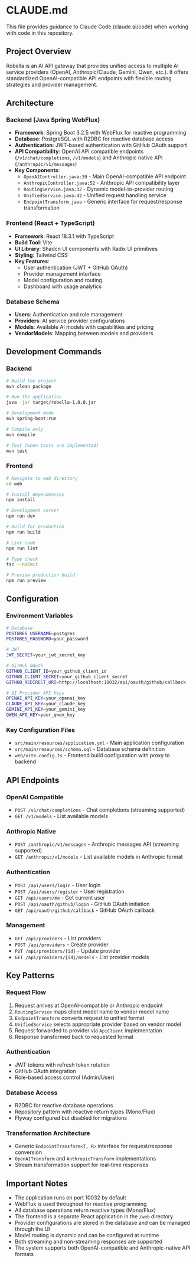 # CLAUDE.md

This file provides guidance to Claude Code (claude.ai/code) when working with code in this repository.

## Project Overview

Robella is an AI API gateway that provides unified access to multiple AI service providers (OpenAI, Anthropic/Claude, Gemini, Qwen, etc.). It offers standardized OpenAI-compatible API endpoints with flexible routing strategies and provider management.

## Architecture

### Backend (Java Spring WebFlux)
- **Framework**: Spring Boot 3.2.5 with WebFlux for reactive programming
- **Database**: PostgreSQL with R2DBC for reactive database access
- **Authentication**: JWT-based authentication with GitHub OAuth support
- **API Compatibility**: OpenAI API compatible endpoints (`/v1/chat/completions`, `/v1/models`) and Anthropic native API (`/anthropic/v1/messages`)
- **Key Components**:
  - `OpenAIController.java:39` - Main OpenAI-compatible API endpoint
  - `AnthropicController.java:52` - Anthropic API compatibility layer
  - `RoutingService.java:32` - Dynamic model-to-provider routing
  - `UnifiedService.java:42` - Unified request handling service
  - `EndpointTransform.java` - Generic interface for request/response transformation

### Frontend (React + TypeScript)
- **Framework**: React 18.3.1 with TypeScript
- **Build Tool**: Vite
- **UI Library**: Shadcn UI components with Radix UI primitives
- **Styling**: Tailwind CSS
- **Key Features**:
  - User authentication (JWT + GitHub OAuth)
  - Provider management interface
  - Model configuration and routing
  - Dashboard with usage analytics

### Database Schema
- **Users**: Authentication and role management
- **Providers**: AI service provider configurations
- **Models**: Available AI models with capabilities and pricing
- **VendorModels**: Mapping between models and providers

## Development Commands

### Backend
```bash
# Build the project
mvn clean package

# Run the application
java -jar target/robella-1.0.0.jar

# Development mode
mvn spring-boot:run

# Compile only
mvn compile

# Test (when tests are implemented)
mvn test
```

### Frontend
```bash
# Navigate to web directory
cd web

# Install dependencies
npm install

# Development server
npm run dev

# Build for production
npm run build

# Lint code
npm run lint

# Type check
tsc --noEmit

# Preview production build
npm run preview
```

## Configuration

### Environment Variables
```bash
# Database
POSTGRES_USERNAME=postgres
POSTGRES_PASSWORD=your_password

# JWT
JWT_SECRET=your_jwt_secret_key

# GitHub OAuth
GITHUB_CLIENT_ID=your_github_client_id
GITHUB_CLIENT_SECRET=your_github_client_secret
GITHUB_REDIRECT_URI=http://localhost:10032/api/oauth/github/callback

# AI Provider API Keys
OPENAI_API_KEY=your_openai_key
CLAUDE_API_KEY=your_claude_key
GEMINI_API_KEY=your_gemini_key
QWEN_API_KEY=your_qwen_key
```

### Key Configuration Files
- `src/main/resources/application.yml` - Main application configuration
- `src/main/resources/schema.sql` - Database schema definition
- `web/vite.config.ts` - Frontend build configuration with proxy to backend

## API Endpoints

### OpenAI Compatible
- `POST /v1/chat/completions` - Chat completions (streaming supported)
- `GET /v1/models` - List available models

### Anthropic Native
- `POST /anthropic/v1/messages` - Anthropic messages API (streaming supported)
- `GET /anthropic/v1/models` - List available models in Anthropic format

### Authentication
- `POST /api/users/login` - User login
- `POST /api/users/register` - User registration
- `GET /api/users/me` - Get current user
- `POST /api/oauth/github/login` - GitHub OAuth initiation
- `GET /api/oauth/github/callback` - GitHub OAuth callback

### Management
- `GET /api/providers` - List providers
- `POST /api/providers` - Create provider
- `PUT /api/providers/{id}` - Update provider
- `GET /api/providers/{id}/models` - List provider models

## Key Patterns

### Request Flow
1. Request arrives at OpenAI-compatible or Anthropic endpoint
2. `RoutingService` maps client model name to vendor model name
3. `EndpointTransform` converts request to unified format
4. `UnifiedService` selects appropriate provider based on vendor model
5. Request forwarded to provider via `ApiClient` implementation
6. Response transformed back to requested format

### Authentication
- JWT tokens with refresh token rotation
- GitHub OAuth integration
- Role-based access control (Admin/User)

### Database Access
- R2DBC for reactive database operations
- Repository pattern with reactive return types (Mono/Flux)
- Flyway configured but disabled for migrations

### Transformation Architecture
- Generic `EndpointTransform<T, R>` interface for request/response conversion
- `OpenAITransform` and `AnthropicTransform` implementations
- Stream transformation support for real-time responses

## Important Notes

- The application runs on port 10032 by default
- WebFlux is used throughout for reactive programming
- All database operations return reactive types (Mono/Flux)
- The frontend is a separate React application in the `/web` directory
- Provider configurations are stored in the database and can be managed through the UI
- Model routing is dynamic and can be configured at runtime
- Both streaming and non-streaming responses are supported
- The system supports both OpenAI-compatible and Anthropic-native API formats